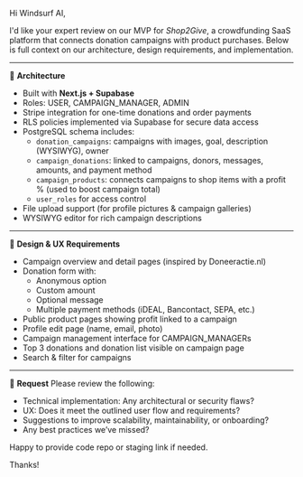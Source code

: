 Hi Windsurf AI,

I'd like your expert review on our MVP for *Shop2Give*, a crowdfunding SaaS platform that connects donation campaigns with product purchases. Below is full context on our architecture, design requirements, and implementation.

---

🔧 **Architecture**
- Built with **Next.js + Supabase**
- Roles: USER, CAMPAIGN_MANAGER, ADMIN
- Stripe integration for one-time donations and order payments
- RLS policies implemented via Supabase for secure data access
- PostgreSQL schema includes:
  - `donation_campaigns`: campaigns with images, goal, description (WYSIWYG), owner
  - `campaign_donations`: linked to campaigns, donors, messages, amounts, and payment method
  - `campaign_products`: connects campaigns to shop items with a profit % (used to boost campaign total)
  - `user_roles` for access control
- File upload support (for profile pictures & campaign galleries)
- WYSIWYG editor for rich campaign descriptions

---

🎯 **Design & UX Requirements**
- Campaign overview and detail pages (inspired by Doneeractie.nl)
- Donation form with:
  - Anonymous option
  - Custom amount
  - Optional message
  - Multiple payment methods (iDEAL, Bancontact, SEPA, etc.)
- Public product pages showing profit linked to a campaign
- Profile edit page (name, email, photo)
- Campaign management interface for CAMPAIGN_MANAGERs
- Top 3 donations and donation list visible on campaign page
- Search & filter for campaigns

---

🧪 **Request**
Please review the following:
- Technical implementation: Any architectural or security flaws?
- UX: Does it meet the outlined user flow and requirements?
- Suggestions to improve scalability, maintainability, or onboarding?
- Any best practices we’ve missed?

Happy to provide code repo or staging link if needed.

Thanks!
